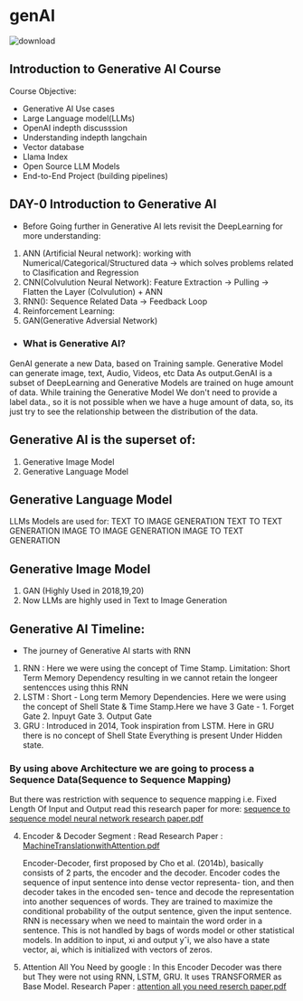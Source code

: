 # genAI

![download](https://github.com/mrvinayakjha/genAI/assets/100670889/58b4f3aa-74a5-41e0-b298-dda9bc79f806)


## Introduction to Generative AI Course

Course Objective:
- Generative AI Use cases
- Large Language model(LLMs)
- OpenAI indepth discusssion
- Understanding indepth langchain 
- Vector database
- Llama Index
- Open Source LLM Models
- End-to-End Project (building pipelines)

## DAY-0 Introduction to Generative AI

- Before Going further in Generative AI lets revisit the DeepLearning for more understanding:
  
1. ANN (Artificial Neural network): working with Numerical/Categorical/Structured data -> which solves problems related to Clasification and Regression
2. CNN(Colvulution Neural Network): Feature Extraction -> Pulling -> Flatten the Layer (Colvulution) + ANN
3. RNN(): Sequence Related Data -> Feedback Loop
4. Reinforcement Learning:
5. GAN(Generative Adversial Network)
  
- ### What is Generative AI?
GenAI generate a new Data, based on Training sample. Generative Model can generate image, text, Audio, Videos, etc Data As output.GenAI is a subset of DeepLearning and Generative Models are trained on huge amount of data. While training the Generative Model We don't need to provide a label data., so it is not possible when we have a huge amount of data, so, its just try to see the relationship between the distribution of the data.


## Generative AI is the superset of:

1. Generative Image Model
2. Generative Language Model


## Generative Language Model

LLMs Models are used for:
   TEXT TO IMAGE GENERATION
   TEXT TO TEXT GENERATION
   IMAGE TO IMAGE GENERATION
   IMAGE TO TEXT GENERATION
   
## Generative Image Model 

1. GAN (Highly Used in 2018,19,20)
2. Now LLMs are highly used in Text to Image Generation

## Generative AI Timeline:

- The journey of Generative AI starts with RNN
1. RNN : Here we were using the concept of Time Stamp.
    Limitation: Short Term Memory Dependency resulting in we cannot retain the longeer sentencces using thhis RNN
2. LSTM : Short - Long term Memory Dependencies. Here we were using the concept of Shell State & Time Stamp.Here we have 3 Gate - 1. Forget Gate 2. Inpuyt Gate 3. Output Gate
3. GRU : Introduced in 2014, Took inspiration from LSTM. Here in GRU there is no concept of Shell State Everything is present Under Hidden state.

  ### By using above Architecture we are going to process a Sequence Data(Sequence to Sequence Mapping)
  But there was restriction with sequence to sequence mapping i.e. Fixed Length Of Input and Output
  read this research paper for more: [sequence to sequence model neural network research paper.pdf](https://github.com/mrvinayakjha/genAI/files/14228905/sequence.to.sequence.model.neural.network.research.paper.pdf)


4. Encoder & Decoder Segment : Read Research Paper : [MachineTranslationwithAttention.pdf](https://github.com/mrvinayakjha/genAI/files/14228907/MachineTranslationwithAttention.pdf)

   Encoder-Decoder, first proposed by Cho et al. (2014b), basically consists of 2 parts, the encoder and the decoder. Encoder codes the sequence of input sentence into dense vector representa- tion, and then decoder takes in the encoded sen- tence and decode the representation into another
sequences of words. They are trained to maximize the conditional probability of the output sentence, given the input sentence.
RNN is necessary when we need to maintain the word order in a sentence. This is not handled by bags of words model or other statistical models. In addition to input, xi and output yˆi, we also have a state vector, ai, which is initialized with vectors of zeros.

5. Attention All You Need by google : In this Encoder Decoder was there but They were not using RNN, LSTM, GRU. It uses TRANSFORMER as Base Model.
   Research Paper : [attention all you need reserch paper.pdf](https://github.com/mrvinayakjha/genAI/files/14228904/attention.all.you.need.reserch.paper.pdf)















